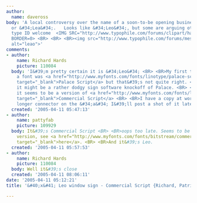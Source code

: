 ```yaml
---
author:
  name: daveross
body: 'A local controversy over the name of a soon-to-be opening business&#39; name:  &#34;Leo&#34;
  or &#34;Lea&#34;.   Looks like &#34;Leo&#34;, but some are arguing otherwise.  Any
  type ID welcome  <IMG SRC="http://www.typophile.com/forums/clipart/happy.gif" ALT=":-&#41;"
  BORDER=0> <BR> <BR> <BR><img src="http://www.typophile.com/forums/messages/83/69352.jpg"
  alt="leao">'
comments:
- author:
    name: Richard Hards
    picture: 110084
  body: 'I&#39;m pretty certain it is &#34;Leo&#34; <BR> <BR>My first thought for
    a font was <a href="http://www.myfonts.com/fonts/linotype/palace-script/mt-semi-bold/testdrive.html?s=Leo&amp;p=72"
    target="_blank">Palace Script</a> but that&#39;s not quite right. <BR> <BR>I suspect
    it might be a rather dodgy sign software knockoff of Palace. <BR> <BR>EDIT: Correction,
    it seems to be a version of <a href="http://www.myfonts.com/fonts/letraset/commercial-script/"
    target="_blank">Commercial Script</a> <BR> <BR>I have a copy at work, it has the
    longer connector on the &#34;a&#34; I&#39;ll post a shot of it later.'
  created: '2005-04-11 05:47:13'
- author:
    name: pattyfab
    picture: 109929
  body: It&#39;s Commercial Script <BR> <BR>oops too late. Seems to be the Bistream
    version, see <a href="http://www.myfonts.com/fonts/bitstream/commercial-script/commercial-script/testdrive.html?s=Leo&amp;p=72"
    target="_blank">here</a>. <BR> <BR>And it&#39;s Leo.
  created: '2005-04-11 05:57:53'
- author:
    name: Richard Hards
    picture: 110084
  body: Well it&#39;s close
  created: '2005-04-11 08:06:11'
date: '2005-04-11 05:12:21'
title: '&#40;x&#41; Leo window sign - Commercial Script {Richard, Patricia}'

---
```

